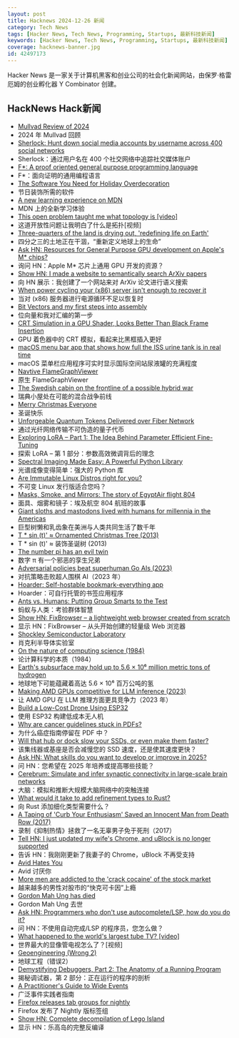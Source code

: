 ```yaml
---
layout: post
title: Hacknews 2024-12-26 新闻
category: Tech News
tags: [Hacker News, Tech News, Programming, Startups, 最新科技新闻]
keywords: [Hacker News, Tech News, Programming, Startups, 最新科技新闻]
coverage: hacknews-banner.jpg
id: 42497173
---
```


Hacker News 是一家关于计算机黑客和创业公司的社会化新闻网站，由保罗·格雷厄姆的创业孵化器 Y Combinator 创建。

## HackNews Hack新闻

- [Mullvad Review of 2024](https://mullvad.net/en/blog/mullvad-review-of-2024)
- 2024 年 Mullvad 回顾
- [Sherlock: Hunt down social media accounts by username across 400 social networks](https://sherlockproject.xyz/)
- Sherlock：通过用户名在 400 个社交网络中追踪社交媒体账户
- [F*: A proof oriented general purpose programming language](https://fstar-lang.org/)
- F*：面向证明的通用编程语言
- [The Software You Need for Holiday Overdecoration](https://www.dbos.dev/blog/ezrgb-dbos-light-shows)
- 节日装饰所需的软件
- [A new learning experience on MDN](https://developer.mozilla.org/en-US/blog/curriculum-learn-web-development/)
- MDN 上的全新学习体验
- [This open problem taught me what topology is [video]](https://www.youtube.com/watch?v=IQqtsm-bBRU)
- 这道开放性问题让我明白了什么是拓扑[视频]
- [Three-quarters of the land is drying out, 'redefining life on Earth'](https://grist.org/international/three-quarters-of-the-worlds-land-is-drying-out-redefining-life-on-earth/)
- 四分之三的土地正在干涸，“重新定义地球上的生命”
- [Ask HN: Resources for General Purpose GPU development on Apple's M* chips?]()
- 询问 HN：Apple M* 芯片上通用 GPU 开发的资源？
- [Show HN: I made a website to semantically search ArXiv papers](https://papermatch.mitanshu.tech/)
- 向 HN 展示：我创建了一个网站来对 ArXiv 论文进行语义搜索
- [When power cycling your (x86) server isn't enough to recover it](https://utcc.utoronto.ca/~cks/space/blog/tech/ServerWhenPowerCycleNotEnough)
- 当对 (x86) 服务器进行电源循环不足以恢复时
- [Bit Vectors and my first steps into assembly](https://blog.smidt.dev/posts/0004/)
- 位向量和我对汇编的第一步
- [CRT Simulation in a GPU Shader, Looks Better Than Black Frame Insertion](https://blurbusters.com/crt-simulation-in-a-gpu-shader-looks-better-than-bfi/)
- GPU 着色器中的 CRT 模拟，看起来比黑框插入更好
- [macOS menu bar app that shows how full the ISS urine tank is in real time](https://github.com/Jaennaet/pISSStream)
- macOS 菜单栏应用程序可实时显示国际空间站尿液罐的充满程度
- [Navtive FlameGraphViewer](https://laladrik.xyz/blog/flameGraphViewer/)
- 原生 FlameGraphViewer
- [The Swedish cabin on the frontline of a possible hybrid war](https://www.theguardian.com/world/2024/dec/23/swedish-cabin-frontline-possible-hybrid-war-undersea-cables-sabotage)
- 瑞典小屋处在可能的混合战争前线
- [Merry Christmas Everyone]()
- 圣诞快乐
- [Unforgeable Quantum Tokens Delivered over Fiber Network](https://spectrum.ieee.org/quantum-tokens)
- 通过光纤网络传输不可伪造的量子代币
- [Exploring LoRA – Part 1: The Idea Behind Parameter Efficient Fine-Tuning](https://medium.com/inspiredbrilliance/exploring-lora-part-1-the-idea-behind-parameter-efficient-fine-tuning-and-lora-ec469d176c26)
- 探索 LoRA – 第 1 部分：参数高效微调背后的理念
- [Spectral Imaging Made Easy: A Powerful Python Library](https://github.com/siapy/siapy-lib)
- 光谱成像变得简单：强大的 Python 库
- [Are Immutable Linux Distros right for you?](https://linuxblog.io/immutable-linux-distros-are-they-right-for-you-take-the-test/)
- 不可变 Linux 发行版适合您吗？
- [Masks, Smoke, and Mirrors: The story of EgyptAir flight 804](https://admiralcloudberg.medium.com/masks-smoke-and-mirrors-the-untold-story-of-egyptair-flight-804-42c788fcac2d)
- 面具、烟雾和镜子：埃及航空 804 航班的故事
- [Giant sloths and mastodons lived with humans for millennia in the Americas](https://phys.org/news/2024-12-giant-sloths-mastodons-coexisted-humans.html)
- 巨型树懒和乳齿象在美洲与人类共同生活了数千年
- [T * sin (t)' ≈ Ornamented Christmas Tree (2013)](https://community.wolfram.com/c/portal/getImageAttachment?filename=tree.gif&userId=93201)
- T * sin (t)' ≈ 装饰圣诞树 (2013)
- [The number pi has an evil twin](https://mathstodon.xyz/@johncarlosbaez/113703444230936435)
- 数字 π 有一个邪恶的孪生兄弟
- [Adversarial policies beat superhuman Go AIs (2023)](https://arxiv.org/abs/2211.00241)
- 对抗策略击败超人围棋 AI（2023 年）
- [Hoarder: Self-hostable bookmark-everything app](https://github.com/hoarder-app/hoarder)
- Hoarder：可自行托管的书签应用程序
- [Ants vs. Humans: Putting Group Smarts to the Test](https://wis-wander.weizmann.ac.il/space-physics/ants-vs-humans-putting-group-smarts-test)
- 蚂蚁与人类：考验群体智慧
- [Show HN: FixBrowser – a lightweight web browser created from scratch](https://www.fixbrowser.org/)
- 显示 HN：FixBrowser – 从头开始​​创建的轻量级 Web 浏览器
- [Shockley Semiconductor Laboratory](https://www.abortretry.fail/p/shockley-semiconductor-laboratory)
- 肖克利半导体实验室
- [On the nature of computing science (1984)](https://www.cs.utexas.edu/~EWD/transcriptions/EWD08xx/EWD896.html)
- 论计算科学的本质（1984）
- [Earth's subsurface may hold up to 5.6 × 10⁶ million metric tons of hydrogen](https://phys.org/news/2024-12-earth-subsurface-million-metric-tons.html)
- 地球地下可能蕴藏着高达 5.6 × 10⁶ 百万公吨的氢
- [Making AMD GPUs competitive for LLM inference (2023)](https://blog.mlc.ai/2023/08/09/Making-AMD-GPUs-competitive-for-LLM-inference)
- 让 AMD GPU 在 LLM 推理方面更具竞争力（2023 年）
- [Build a Low-Cost Drone Using ESP32](https://www.digikey.com/en/maker/projects/a-step-by-step-guide-to-build-a-low-cost-drone-using-esp32/8afccd0690574bcebfa0d2ad6fd0a391)
- 使用 ESP32 构建低成本无人机
- [Why are cancer guidelines stuck in PDFs?](https://seangeiger.substack.com/p/why-are-cancer-guidelines-stuck-in)
- 为什么癌症指南停留在 PDF 中？
- [Will that hub or dock slow your SSDs, or even make them faster?](https://eclecticlight.co/2024/12/23/will-that-hub-or-dock-slow-your-ssds-or-even-make-them-faster/)
- 该集线器或基座是否会减慢您的 SSD 速度，还是使其速度更快？
- [Ask HN: What skills do you want to develop or improve in 2025?]()
- 问 HN：您希望在 2025 年培养或提高哪些技能？
- [Cerebrum: Simulate and infer synaptic connectivity in large-scale brain networks](https://svbrain.xyz/2024/12/20/cerebrum)
- 大脑：模拟和推断大规模大脑网络中的突触连接
- [What would it take to add refinement types to Rust?](https://yoric.github.io/post/rust-refinement-types/)
- 向 Rust 添加细化类型需要什么？
- [A Taping of 'Curb Your Enthusiasm' Saved an Innocent Man from Death Row (2017)](https://innocenceproject.org/how-curb-your-enthusiasm-saved-an-innocent-man-from-death-row/)
- 录制《抑制热情》拯救了一名无辜男子免于死刑（2017）
- [Tell HN: I just updated my wife's Chrome, and uBlock is no longer supported]()
- 告诉 HN：我刚刚更新了我妻子的 Chrome，uBlock 不再受支持
- [Avid Hates You](http://avidhatesyou.blogspot.com/)
- Avid 讨厌你
- [More men are addicted to the 'crack cocaine' of the stock market](https://www.wsj.com/finance/stocks/stock-market-trading-apps-addiction-afecb07a)
- 越来越多的男性对股市的“快克可卡因”上瘾
- [Gordon Mah Ung has died](https://www.pcworld.com/article/2564783/gordon-mah-ung-remembered.html)
- Gordon Mah Ung 去世
- [Ask HN: Programmers who don't use autocomplete/LSP, how do you do it?]()
- 问 HN：不使用自动完成/LSP 的程序员，您怎么做？
- [What happened to the world's largest tube TV? [video]](https://www.youtube.com/watch?v=JfZxOuc9Qwk)
- 世界最大的显像管电视怎么了？[视频]
- [Geoengineering (Wrong 2)](https://nealstephenson.substack.com/p/geoengineering)
- 地球工程（错误2）
- [Demystifying Debuggers, Part 2: The Anatomy of a Running Program](https://www.rfleury.com/p/demystifying-debuggers-part-2-the)
- 揭秘调试器，第 2 部分：正在运行的程序的剖析
- [A Practitioner's Guide to Wide Events](https://jeremymorrell.dev/blog/a-practitioners-guide-to-wide-events/)
- 广泛事件实践者指南
- [Firefox releases tab groups for nightly](https://bugzilla.mozilla.org/show_bug.cgi?id=1938187)
- Firefox 发布了 Nightly 版标签组
- [Show HN: Complete decompilation of Lego Island](https://github.com/isledecomp/isle)
- 显示 HN：乐高岛的完整反编译

